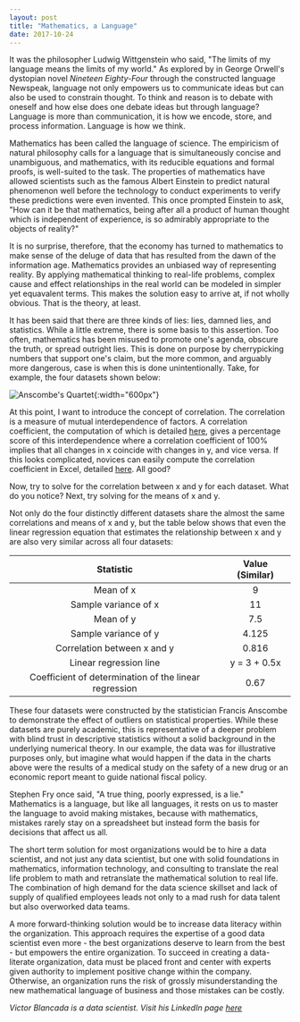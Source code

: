 ```yaml
---
layout: post
title: "Mathematics, a Language"
date: 2017-10-24
---
```


It was the philosopher Ludwig Wittgenstein who said, "The limits of my language means the limits of my world." As explored by in George Orwell's dystopian novel *Nineteen Eighty-Four* through the constructed language Newspeak, language not only empowers us to communicate ideas but can also be used to constrain thought. To think and reason is to debate with oneself and how else does one debate ideas but through language? Language is more than communication, it is how we encode, store, and process information. Language is how we think.

Mathematics has been called the language of science. The empiricism of natural philosophy calls for a language that is simultaneously concise and unambiguous, and mathematics, with its reducible equations and formal proofs, is well-suited to the task. The properties of mathematics have allowed scientists such as the famous Albert Einstein to predict natural phenomenon well before the technology to conduct experiments to verify these predictions were even invented. This once prompted Einstein to ask, "How can it be that mathematics, being after all a product of human thought which is independent of experience, is so admirably appropriate to the objects of reality?"

It is no surprise, therefore, that the economy has turned to mathematics to make sense of the deluge of data that has resulted from the dawn of the information age. Mathematics provides an unbiased way of representing reality. By applying mathematical thinking to real-life problems, complex cause and effect relationships in the real world can be modeled in simpler yet equavalent terms. This makes the solution easy to arrive at, if not wholly obvious. That is the theory, at least.

It has been said that there are three kinds of lies: lies, damned lies, and statistics. While a little extreme, there is some basis to this assertion. Too often, mathematics has been misused to promote one's agenda, obscure the truth, or spread outright lies. This is done on purpose by cherrypicking numbers that support one's claim, but the more common, and arguably more dangerous, case is when this is done unintentionally. Take, for example, the four datasets shown below:

![Anscombe's Quartet](https://upload.wikimedia.org/wikipedia/commons/thumb/e/ec/Anscombe%27s_quartet_3.svg/1280px-Anscombe%27s_quartet_3.svg.png){:width="600px"}

At this point, I want to introduce the concept of correlation. The correlation is a measure of mutual interdependence of factors. A correlation coefficient, the computation of which is detailed [here](http://www.stat.yale.edu/Courses/1997-98/101/correl.htm), gives a percentage score of this interdependence where a correlation coefficient of 100% implies that all changes in x coincide with changes in y, and vice versa. If this looks complicated, novices can easily compute the correlation coefficient in Excel, detailed [here](https://support.office.com/en-us/article/CORREL-function-995dcef7-0c0a-4bed-a3fb-239d7b68ca92). All good?

Now, try to solve for the correlation between x and y for each dataset. What do you notice? Next, try solving for the means of x and y. 

Not only do the four distinctly different datasets share the almost the same correlations and means of x and y, but the table below shows that even the linear regression equation that estimates the relationship between x and y are also very similar across all four datasets: 

| Statistic                                             | Value (Similar)|
|:-----------------------------------------------------:|:--------------:|
| Mean of x                                             | 9              |
| Sample variance of x                                  | 11             |
| Mean of y                                             | 7.5            |
| Sample variance of y                                  | 4.125          |
| Correlation between x and y                           | 0.816          |
| Linear regression line                                | y = 3 + 0.5x   |
| Coefficient of determination of the linear regression | 0.67           |

These four datasets were constructed by the statistician Francis Anscombe to demonstrate the effect of outliers on statistical properties. While these datasets are purely academic, this is representative of a deeper problem with blind trust in descriptive statistics without a solid background in the underlying numerical theory. In our example, the data was for illustrative purposes only, but imagine what would happen if the data in the charts above were the results of a medical study on the safety of a new drug or an economic report meant to guide national fiscal policy. 

Stephen Fry once said, "A true thing, poorly expressed, is a lie." Mathematics is a language, but like all languages, it rests on us to master the language to avoid making mistakes, because with mathematics, mistakes rarely stay on a spreadsheet but instead form the basis for decisions that affect us all. 

The short term solution for most organizations would be to hire a data scientist, and not just any data scientist, but one with solid foundations in mathematics, information technology, and consulting to translate the real life problem to math and retranslate the mathematical solution to real life. The combination of high demand for the data science skillset and lack of supply of qualified employees leads not only to a mad rush for data talent but also overworked data teams. 

A more forward-thinking solution would be to increase data literacy within the organization. This approach requires the expertise of a good data scientist even more - the best organizations deserve to learn from the best - but empowers the entire organization. To succeed in creating a data-literate organization, data must be placed front and center with experts given authority to implement positive change within the company. Otherwise, an organization runs the risk of grossly misunderstanding the new mathematical language of business and those mistakes can be costly.

*Victor Blancada is a data scientist. Visit his LinkedIn page [here](https://www.linkedin.com/in/geloblancada/)* 
